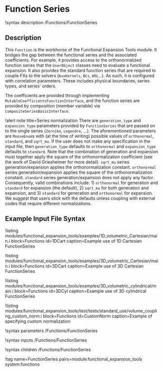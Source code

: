 # Function Series

!syntax description /Functions/FunctionSeries

## Description

This `Function` is the workhorse of the Functional Expansion Tools module. It
bridges the gap between the functional series and the associated
coefficients. For example, it provides access to the orthonormalized function
series that the `UserObject` classes need to evaluate a functional expansion. It
also provides the standard function series that are required to couple FXs to
the solvers (`AuxKernels`, `BCs`, etc...). As such, it is configured with
correlation parameters. These includes physical boundaries, series types, and
series' orders.

The coefficients are provided through implementing `MutableCoefficientsFunctionInterface`, and the function series are provided by composition (member variable) via `CompositeSeriesBasisInterface`.

!alert note title=Series normalization
There are `generation_type` and `expansion_type` parameters provided by `FunctionSeries`
that are passed on to the single series (`Zernike`, `Legendre`, ...). The
aforementioned parameters are `MooseEnum`s with (at the time of writing)
possible values of `orthonormal`, `standard`, and `sqrt_mu`. If the user does
not make any specification in the input file, then `generation_type` defaults to
`orthonormal` and `expansion_type` defaults to `standard`. Note that the
combination of generation and expansion must together apply the square of the
orthonormalization coefficient (see the work of David Griesheimer for more
detail).   `sqrt_mu` series generation/expansion
applies the orthonormalization constant. `orthonormal` series
generation/expansion applies the square of the
orthonormalization constant.  `standard` series generation/expansion
does not apply any factor. Consequently, valid combinations include: 1)
`orthonormal` for generation and `standard` for expansion (the default), 2)
`sqrt_mu` for both generation and expansion, and 3) `standard` for generation
and `orthonormal` for expansion. We suggest that users stick with the defaults
unless coupling with external codes that require different normalizations.


## Example Input File Syntax

!listing modules/functional_expansion_tools/examples/1D_volumetric_Cartesian/main.i block=Functions id=1DCart caption=Example use of 1D Cartesian FunctionSeries

!listing modules/functional_expansion_tools/examples/3D_volumetric_Cartesian/main.i block=Functions id=3DCart caption=Example use of 3D Cartesian FunctionSeries

!listing modules/functional_expansion_tools/examples/3D_volumetric_cylindrical/main.i block=Functions id=3DCyl caption=Example use of 3D cylindrical FunctionSeries

!listing modules/functional_expansion_tools/test/tests/standard_use/volume_coupling_custom_norm.i block=Functions id=CustomNorm caption=Example of specifying custom normalization

!syntax parameters /Functions/FunctionSeries

!syntax inputs /Functions/FunctionSeries

!syntax children /Functions/FunctionSeries

!tag name=FunctionSeries pairs=module:functional_expansion_tools system:functions
